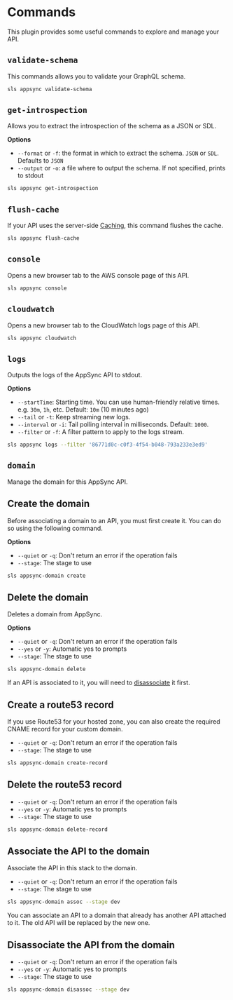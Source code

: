 # Commands

This plugin provides some useful commands to explore and manage your API.

## `validate-schema`

This commands allows you to validate your GraphQL schema.

```bash
sls appsync validate-schema
```

## `get-introspection`

Allows you to extract the introspection of the schema as a JSON or SDL.

**Options**

- `--format` or `-f`: the format in which to extract the schema. `JSON` or `SDL`. Defaults to `JSON`
- `--output` or `-o`: a file where to output the schema. If not specified, prints to stdout

```bash
sls appsync get-introspection
```

## `flush-cache`

If your API uses the server-side [Caching](caching.md), this command flushes the cache.

```bash
sls appsync flush-cache
```

## `console`

Opens a new browser tab to the AWS console page of this API.

```bash
sls appsync console
```

## `cloudwatch`

Opens a new browser tab to the CloudWatch logs page of this API.

```bash
sls appsync cloudwatch
```

## `logs`

Outputs the logs of the AppSync API to stdout.

**Options**

- `--startTime`: Starting time. You can use human-friendly relative times. e.g. `30m`, `1h`, etc. Default: `10m` (10 minutes ago)
- `--tail` or `-t`: Keep streaming new logs.
- `--interval` or `-i`: Tail polling interval in milliseconds. Default: `1000`.
- `--filter` or `-f`: A filter pattern to apply to the logs stream.

```bash
sls appsync logs --filter '86771d0c-c0f3-4f54-b048-793a233e3ed9'
```

## `domain`

Manage the domain for this AppSync API.

## Create the domain

Before associating a domain to an API, you must first create it. You can do so using the following command.

**Options**

- `--quiet` or `-q`: Don't return an error if the operation fails
- `--stage`: The stage to use

```bash
sls appsync-domain create
```

## Delete the domain

Deletes a domain from AppSync.

**Options**

- `--quiet` or `-q`: Don't return an error if the operation fails
- `--yes` or `-y`: Automatic yes to prompts
- `--stage`: The stage to use

```bash
sls appsync-domain delete
```

If an API is associated to it, you will need to [disassociate](#disassociate-the-api-from-the-domain) it first.

## Create a route53 record

If you use Route53 for your hosted zone, you can also create the required CNAME record for your custom domain.

- `--quiet` or `-q`: Don't return an error if the operation fails
- `--stage`: The stage to use

```bash
sls appsync-domain create-record
```

## Delete the route53 record

- `--quiet` or `-q`: Don't return an error if the operation fails
- `--yes` or `-y`: Automatic yes to prompts
- `--stage`: The stage to use

```bash
sls appsync-domain delete-record
```

## Associate the API to the domain

Associate the API in this stack to the domain.

- `--quiet` or `-q`: Don't return an error if the operation fails
- `--stage`: The stage to use

```bash
sls appsync-domain assoc --stage dev
```

You can associate an API to a domain that already has another API attached to it. The old API will be replaced by the new one.

## Disassociate the API from the domain

- `--quiet` or `-q`: Don't return an error if the operation fails
- `--yes` or `-y`: Automatic yes to prompts
- `--stage`: The stage to use

```bash
sls appsync-domain disassoc --stage dev
```
